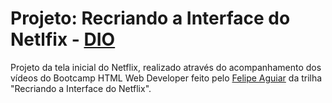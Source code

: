 # Projeto: Recriando a Interface do Netlfix - [DIO](https://web.digitalinnovation.one)

Projeto da tela inicial do Netflix, realizado através do acompanhamento dos vídeos do Bootcamp HTML Web Developer feito pelo [Felipe Aguiar](https://github.com/felipeAguiarCode) da trilha "Recriando a Interface do Netflix".